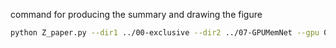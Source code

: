 command for producing the summary and drawing the figure

```bash
python Z_paper.py --dir1 ../00-exclusive --dir2 ../07-GPUMemNet --gpu 0 --smooth
```